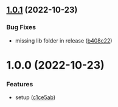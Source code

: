 ## [1.0.1](https://github.com/timada-org/semantic-release-cargo/compare/v1.0.0...v1.0.1) (2022-10-23)


### Bug Fixes

* missing lib folder in release ([b408c22](https://github.com/timada-org/semantic-release-cargo/commit/b408c226aac1ac76b95f443cfd705594ac385df5))

# 1.0.0 (2022-10-23)


### Features

* setup ([c1ce5ab](https://github.com/timada-org/semantic-release-cargo/commit/c1ce5ab3def8ea1d8e7050d646d37ad0efc59edb))

